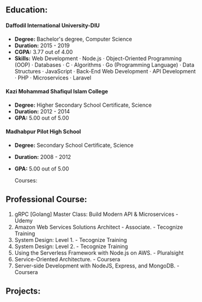 ## Education:
#### Daffodil International University-DIU
- **Degree:** Bachelor's degree, Computer Science
- **Duration:** 2015 - 2019
- **CGPA:** 3.77 out of 4.00
- **Skills:** Web Development · Node.js · Object-Oriented Programming (OOP) · Databases · C · Algorithms · Go (Programming Language) · Data Structures · JavaScript · Back-End Web Development · API Development · PHP · Microservices · Laravel

#### Kazi Mohammad Shafiqul Islam College
- **Degree:** Higher Secondary School Certificate, Science
- **Duration:** 2012 - 2014
- **GPA:** 5.00 out of 5.00

#### Madhabpur Pilot High School
- **Degree:** Secondary School Certificate, Science
- **Duration:** 2008 - 2012
- **GPA:** 5.00 out of 5.00

    Courses:

## Professional Course:
1. gRPC [Golang] Master Class: Build Modern API & Microservices - Udemy
2. Amazon Web Services Solutions Architect - Associate. - Tecognize Training 
3. System Design: Level 1. - Tecognize Training
4. System Design: Level 2. - Tecognize Training
5. Using the Serverless Framework with Node.js on AWS. - Pluralsight
6. Service-Oriented Architecture. - Coursera
7. Server-side Development with NodeJS, Express, and MongoDB. - Coursera


<!-- License & Certifications: -->

## Projects: